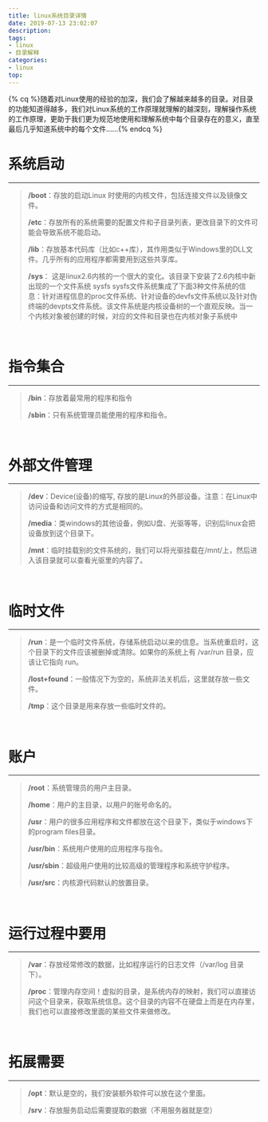 ```yaml
---
title: linux系统目录详情
date: 2019-07-13 23:02:07
description: 
tags: 
- linux
- 目录解释
categories: 
- linux
top:
---
```


{% cq %}随着对Linux使用的经验的加深，我们会了解越来越多的目录。对目录的功能知道得越多，我们对Linux系统的工作原理就理解的越深刻，理解操作系统的工作原理，更助于我们更为规范地使用和理解系统中每个目录存在的意义，直至最后几乎知道系统中的每个文件……{% endcq %}

<!-- more -->

# 系统启动

------

> **/boot**：存放的启动Linux 时使用的内核文件，包括连接文件以及镜像文件。 
>
> **/etc**：存放所有的系统需要的配置文件和子目录列表，更改目录下的文件可能会导致系统不能启动。 
>
> **/lib**：存放基本代码库（比如c++库），其作用类似于Windows里的DLL文件。几乎所有的应用程序都需要用到这些共享库。 
>
> **/sys**： 这是linux2.6内核的一个很大的变化。该目录下安装了2.6内核中新出现的一个文件系统 sysfs sysfs文件系统集成了下面3种文件系统的信息：针对进程信息的proc文件系统、针对设备的devfs文件系统以及针对伪终端的devpts文件系统。该文件系统是内核设备树的一个直观反映。当一个内核对象被创建的时候，对应的文件和目录也在内核对象子系统中 

<br>

# **指令集合**

------

> **/bin**：存放着最常用的程序和指令 
>
> **/sbin**：只有系统管理员能使用的程序和指令。

<br>

# **外部文件管理**

------

> **/dev**：Device(设备)的缩写, 存放的是Linux的外部设备。注意：在Linux中访问设备和访问文件的方式是相同的。 
>
> **/media**：类windows的其他设备，例如U盘、光驱等等，识别后linux会把设备放到这个目录下。 
>
> **/mnt**：临时挂载别的文件系统的，我们可以将光驱挂载在/mnt/上，然后进入该目录就可以查看光驱里的内容了。 

<br>

# **临时文件**

------

> **/run**：是一个临时文件系统，存储系统启动以来的信息。当系统重启时，这个目录下的文件应该被删掉或清除。如果你的系统上有 /var/run 目录，应该让它指向 run。 
>
> **/lost+found**：一般情况下为空的，系统非法关机后，这里就存放一些文件。 
>
> **/tmp**：这个目录是用来存放一些临时文件的。 

<br>

# **账户**

------

> **/root**：系统管理员的用户主目录。 
>
> **/home**：用户的主目录，以用户的账号命名的。 
>
> **/usr**：用户的很多应用程序和文件都放在这个目录下，类似于windows下的program files目录。 
>
> **/usr/bin**：系统用户使用的应用程序与指令。 
>
> **/usr/sbin**：超级用户使用的比较高级的管理程序和系统守护程序。 
>
> **/usr/src**：内核源代码默认的放置目录。 

<br>

# **运行过程中要用**

------

> **/var**：存放经常修改的数据，比如程序运行的日志文件（/var/log 目录下）。 
>
> **/proc**：管理内存空间！虚拟的目录，是系统内存的映射，我们可以直接访问这个目录来，获取系统信息。这个目录的内容不在硬盘上而是在内存里，我们也可以直接修改里面的某些文件来做修改。 

<br>

# **拓展需要**

------

> **/opt**：默认是空的，我们安装额外软件可以放在这个里面。 
>
> **/srv**：存放服务启动后需要提取的数据（不用服务器就是空） 